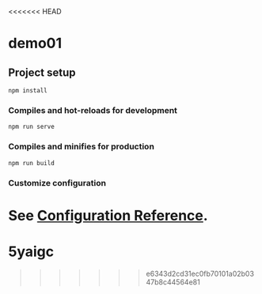 <<<<<<< HEAD
# demo01

## Project setup
```
npm install
```

### Compiles and hot-reloads for development
```
npm run serve
```

### Compiles and minifies for production
```
npm run build
```

### Customize configuration
See [Configuration Reference](https://cli.vuejs.org/config/).
=======
# 5yaigc
>>>>>>> e6343d2cd31ec0fb70101a02b0347b8c44564e81
